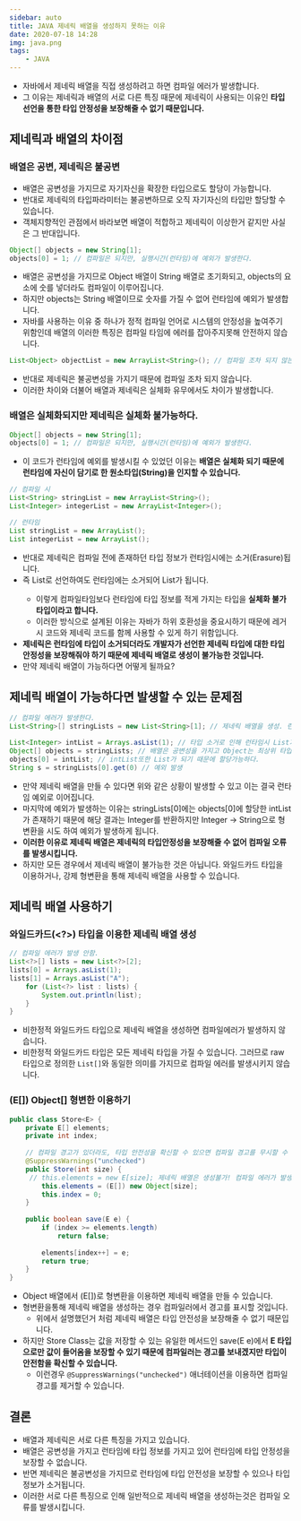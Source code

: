 ```yaml
---
sidebar: auto
title: JAVA 제네릭 배열을 생성하지 못하는 이유
date: 2020-07-18 14:28
img: java.png
tags: 
    - JAVA
---
```


- 자바에서 제네릭 배열을 직접 생성하려고 하면 컴파일 에러가 발생합니다.
- 그 이유는 제네릭과 배열의 서로 다른 특징 때문에 제네릭이 사용되는 이유인 **타입 선언을 통한 타입 안정성을 보장해줄 수 없기 때문입니다.**

## 제네릭과 배열의 차이점
### 배열은 공변, 제네릭은 불공변
- 배열은 공변성을 가지므로 자기자신을 확장한 타입으로도 할당이 가능합니다.
- 반대로 제네릭의 타입파라미터는 불공변하므로 오직 자기자신의 타입만 할당할 수 있습니다.
- 객체지향적인 관점에서 바라보면 배열이 적합하고 제네릭이 이상한거 같지만 사실은 그 반대입니다. 

```java
Object[] objects = new String[1];
objects[0] = 1; // 컴파일은 되지만, 실행시간(런타임)에 예외가 발생한다.
```
- 배열은 공변성을 가지므로 Object 배열이 String 배열로 초기화되고, objects의 요소에 숫를 넣더라도 컴파일이 이루어집니다.
- 하지만 objects는 String 배열이므로 숫자를 가질 수 없어 런타임에 예외가 발생합니다.
- 자바를 사용하는 이유 중 하나가 정적 컴파일 언어로 시스템의 안정성을 높여주기 위함인데 배열의 이러한 특징은 컴파일 타임에 에러를 잡아주지못해 안전하지 않습니다.

```java
List<Object> objectList = new ArrayList<String>(); // 컴파일 조차 되지 않는다.
```
- 반대로 제네릭은 불공변성을 가지기 때문에 컴파일 조차 되지 않습니다.
- 이러한 차이와 더불어 배열과 제네릭은 실체화 유무에서도 차이가 발생합니다.

### 배열은 실체화되지만 제네릭은 실체화 불가능하다.
```java
Object[] objects = new String[1];
objects[0] = 1; // 컴파일은 되지만, 실행시간(런타임)에 예외가 발생한다.
```
- 이 코드가 런타임에 예외를 발생시킬 수 있었던 이유는 **배열은 실체화 되기 때문에 런타임에 자신이 담기로 한 원소타입(String)을 인지할 수 있습니다.**

```java
// 컴파일 시
List<String> stringList = new ArrayList<String>();
List<Integer> integerList = new ArrayList<Integer>();

// 런타임
List stringList = new ArrayList();
List integerList = new ArrayList();
```
- 반대로 제네릭은 컴파일 전에 존재하던 타입 정보가 런타임시에는 소거(Erasure)됩니다.
- 즉 List<String>로 선언하여도 런타임에는 소거되어 List가 됩니다.
    - 이렇게 컴파일타임보다 런타임에 타입 정보를 적게 가지는 타입을 **실체화 불가 타입이라고 합니다.**
    - 이러한 방식으로 설계된 이유는 자바가 하위 호환성을 중요시하기 때문에 레거시 코드와 제네릭 코드를 함께 사용할 수 있게 하기 위함입니다.
- **제네릭은 런타임에 타입이 소거되더라도 개발자가 선언한 제네릭 타입에 대한 타입 안정성을 보장해줘야 하기 때문에 제네릭 배열로 생성이 불가능한 것입니다.** 
- 만약 제네릭 배열이 가능하다면 어떻게 될까요?

## 제네릭 배열이 가능하다면 발생할 수 있는 문제점
```java
// 컴파일 에러가 발생한다.
List<String>[] stringLists = new List<String>[1]; // 제네릭 배열을 생성. 런타임시에는 List[]가 된다.

List<Integer> intList = Arrays.asList(1); // 타입 소거로 인해 런타임시 List가 된다.
Object[] objects = stringLists; // 배열은 공변성을 가지고 Object는 최상위 타입이므로 Object[]는 List[]로 할당될 수 있다.
objects[0] = intList; // intList또한 List가 되기 때문에 할당가능하다. 
String s = stringLists[0].get(0) // 예외 발생 
```
- 만약 제네릭 배열을 만들 수 있다면 위와 같은 상황이 발생할 수 있고 이는 결국 런타임 예외로 이어집니다.
- 마지막에 예외가 발생하는 이유는 stringLists[0]에는 objects[0]에 할당한 intList가 존재하기 때문에 해당 결과는 Integer를 반환하지만 Integer -> String으로 형변환을 시도 하여 예외가 발생하게 됩니다.
- **이러한 이유로 제네릭 배열은 제네릭의 타입안정성을 보장해줄 수 없어 컴파일 오류를 발생시킵니다.**
- 하지만 모든 경우에서 제네릭 배열이 불가능한 것은 아닙니다. 와일드카드 타입을 이용하거나, 강제 형변환을 통해 제네릭 배열을 사용할 수 있습니다.
  
## 제네릭 배열 사용하기
### 와일드카드(\<?>) 타입을 이용한 제네릭 배열 생성 
```java
// 컴파일 에러가 발생 안함.
List<?>[] lists = new List<?>[2];
lists[0] = Arrays.asList(1);
lists[1] = Arrays.asList("A");
    for (List<?> list : lists) {
        System.out.println(list);
    }
}
```
- 비한정적 와일드카드 타입으로 제네릭 배열을 생성하면 컴파일에러가 발생하지 않습니다.
- 비한정적 와일드카드 타입은 모든 제네릭 타입을 가질 수 있습니다. 그러므로 raw 타입으로 정의한 `List[]`와 동일한 의미를 가지므로 컴파일 에러를 발생시키지 않습니다.

### (E[]) Object[] 형변한 이용하기
```java
public class Store<E> {
    private E[] elements;
    private int index;
    
    // 컴파일 경고가 있더라도, 타입 안전성을 확신할 수 있으면 컴파일 경고를 무시할 수 있다.
    @SuppressWarnings("unchecked")
    public Store(int size) {
     // this.elements = new E[size]; 제네릭 배열은 생성불가! 컴파일 에러가 발생한다.
        this.elements = (E[]) new Object[size];
        this.index = 0;
    }
    
    public boolean save(E e) {
        if (index >= elements.length)
            return false;
        
        elements[index++] = e;
        return true;
    }
}
```
- Object 배열에서 (E[])로 형변환을 이용하면 제네릭 배열을 만들 수 있습니다.
- 형변환을통해 제네릭 배열을 생성하는 경우 컴파일러에서 경고를 표시할 것입니다.
    - 위에서 설명했던거 처럼 제네릭 배열은 타입 안전성을 보장해줄 수 없기 때문입니다.
- 하지만 Store Class는 값을 저장할 수 있는 유일한 메서드인 save(E e)에서 **E 타입으로만 값이 들어옴을 보장할 수 있기 때문에 컴파일러는 경고를 보내겠지만 타입이 안전함을 확신할 수 있습니다.**
    - 이런경우 `@SuppressWarnings("unchecked")` 애너테이션을 이용하면 컴파일 경고를 제거할 수 있습니다.
    
## 결론
- 배열과 제네릭은 서로 다른 특징을 가지고 있습니다.
- 배열은 공변성을 가지고 런타임에 타입 정보를 가지고 있어 런타임에 타입 안정성을 보장할 수 없습니다.
- 반면 제네릭은 불공변성을 가지므로 런타임에 타입 안전성을 보장할 수 있으나 타입 정보가 소거됩니다.
- 이러한 서로 다른 특징으로 인해 일반적으로 제네릭 배열을 생성하는것은 컴파일 오류를 발생시킵니다.  


